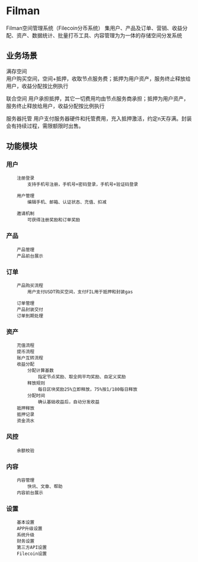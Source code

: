 # Filman
Filman空间管理系统（Filecoin分币系统）
集用户、产品及订单、营销、收益分配、资产、数据统计、批量打币工具、内容管理为为一体的存储空间分发系统

## 业务场景   
满存空间  
		用户购买空间，空间+抵押，收取节点服务费；抵押为用户资产，服务终止释放给用户，收益分配按比例执行
		
联合空间
		用户承担抵押，其它一切费用均由节点服务商承担；抵押为用户资产，服务终止释放给用户，收益分配按比例执行
		
服务器托管
		用户支付服务器硬件和托管费用，充入抵押激活，约定n天存满。封装会有持续过程，需限额限时出售。
		
## 功能模块
### 用户	
		注册登录
			支持手机号注册，手机号+密码登录，手机号+验证码登录
			
		用户管理
			编辑手机、邮箱、认证状态、充值、扣减
			
		邀请机制
			可获得注册奖励和订单奖励
### 产品	
		产品管理
		产品前台展示
### 订单	
		产品购买流程
			用户支付USDT购买空间，支付FIL用于抵押和封装gas
			
		订单管理
		产品封装交付
		订单到期处理
### 资产	
		充值流程
		提币流程
		账户互转流程
		收益分配
			分配计算基数
				指定节点奖励、取全网平均奖励、自定义奖励
			释放规则
				每日区块奖励25%立即释放，75%按1/180每日释放
			分配时间
				确认基础收益后，自动分发收益
		抵押释放
		抵押记录
		资金流水
### 风控	
		余额校验
### 内容	
		内容管理
			快讯、文章、帮助
		内容前台展示
### 设置	
		基本设置
		APP升级设置
		系统升级
		财务设置
		第三方API设置
		Filecoin设置
